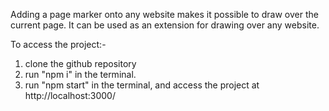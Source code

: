 Adding a page marker onto any website makes it possible to draw over the current page.
It can be used as an extension for drawing over any website.

To access the project:-

1. clone the github repository
2. run "npm i" in the terminal.
3. run "npm start" in the terminal, and access the project at http://localhost:3000/

